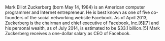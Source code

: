 Mark Elliot Zuckerberg (born May 14, 1984) is an American computer programmer and Internet entrepreneur. He is best known as one of five co-founders of the social networking website Facebook. As of April 2013, Zuckerberg is the chairman and chief executive of Facebook, Inc.[6][7] and his personal wealth, as of July 2014, is estimated to be $33.1 billion.[5] Mark Zuckerberg receives a one-dollar salary as CEO of Facebook.
